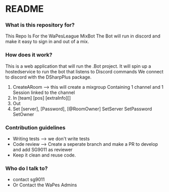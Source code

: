 # README #

### What is this repository for? ###

This Repo Is For the WaPesLeague MixBot
The Bot will run in discord and make it easy to sign in and out of a mix.

### How does it work? ###

This is a web application that will run the .Bot project.
It will spin up a hostedservice to run the bot that listens to Discord commands
We connect to discord with the DSharpPlus package.

1) CreateARoom
	--> this will create a mixgroup Containing 1 channel and 1 Session linked to the channel
2) In 		[team]  [pos] [extraInfo][]
3) Out
4) Set [server], [Password], [@RoomOwner]
	SetServer
	SetPassword
	SetOwner

### Contribution guidelines ###

* Writing tests --> we don't write tests
* Code review --> Create a seperate branch and make a PR to develop and add SG9011 as reviewer
* Keep it clean and reuse code.

### Who do I talk to? ###

* contact sg9011
* Or Contact the WaPes Admins